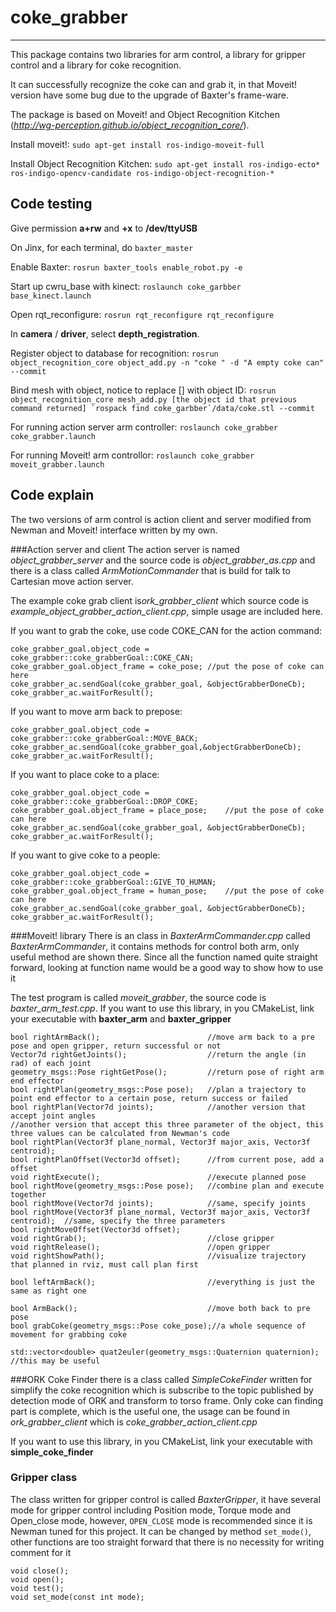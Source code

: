 # coke_grabber
-------------------------
This package contains two libraries for arm control, a library for gripper control and a library for coke recognition.

It can successfully recognize the coke can and grab it, in that Moveit! version have some bug due to the upgrade of Baxter's frame-ware.

The package is based on Moveit! and Object Recognition Kitchen (*http://wg-perception.github.io/object_recognition_core/*).

Install moveit!: 
`sudo apt-get install ros-indigo-moveit-full`

Install Object Recognition Kitchen: 
`sudo apt-get install ros-indigo-ecto* ros-indigo-opencv-candidate ros-indigo-object-recognition-*`

## Code testing
Give permission **a+rw** and **+x** to **/dev/ttyUSB**

On Jinx, for each terminal, do `baxter_master`

Enable Baxter:
`rosrun baxter_tools enable_robot.py -e`

Start up cwru_base with kinect:
`roslaunch coke_garbber base_kinect.launch`

Open rqt_reconfigure: 
`rosrun rqt_reconfigure rqt_reconfigure`

In **camera** / **driver**, select **depth_registration**.

Register object to database for recognition:
`rosrun object_recognition_core object_add.py -n "coke " -d "A empty coke can" --commit`

Bind mesh with object, notice to replace [] with object ID:
``rosrun object_recognition_core mesh_add.py [the object id that previous command returned] `rospack find coke_garbber`/data/coke.stl --commit``

For running action server arm controller:
`roslaunch coke_grabber coke_grabber.launch`

For running Moveit! arm controllor:
`roslaunch coke_grabber moveit_grabber.launch`

## Code explain

The two versions of arm control is action client and server modified from Newman and Moveit! interface written by my own.


###Action server and client
The action server is named *object_grabber_server* and the source code is *object_grabber_as.cpp* and there is a class called *ArmMotionCommander* that is build for talk to Cartesian move action server.

The example coke grab client is*ork_grabber_client* which source code is *example_object_grabber_action_client.cpp*, simple usage are included here.

If you want to grab the coke, use  code COKE_CAN for the action command:
```
coke_grabber_goal.object_code = coke_grabber::coke_grabberGoal::COKE_CAN;
coke_grabber_goal.object_frame = coke_pose;	//put the pose of coke can here
coke_grabber_ac.sendGoal(coke_grabber_goal, &objectGrabberDoneCb);
coke_grabber_ac.waitForResult();
```
If you want to move arm back to prepose:
```
coke_grabber_goal.object_code = coke_grabber::coke_grabberGoal::MOVE_BACK;
coke_grabber_ac.sendGoal(coke_grabber_goal,&objectGrabberDoneCb);
coke_grabber_ac.waitForResult();
```
If you want to place coke to a place:
```
coke_grabber_goal.object_code = coke_grabber::coke_grabberGoal::DROP_COKE;
coke_grabber_goal.object_frame = place_pose;	//put the pose of coke can here
coke_grabber_ac.sendGoal(coke_grabber_goal, &objectGrabberDoneCb);
coke_grabber_ac.waitForResult();
```
If you want to give coke to a people:
```
coke_grabber_goal.object_code = coke_grabber::coke_grabberGoal::GIVE_TO_HUMAN;
coke_grabber_goal.object_frame = human_pose;	//put the pose of coke can here
coke_grabber_ac.sendGoal(coke_grabber_goal, &objectGrabberDoneCb);
coke_grabber_ac.waitForResult();
```
###Moveit! library
There is an class in *BaxterArmCommander.cpp* called *BaxterArmCommander*, it contains methods for control both arm, only useful method are shown there. Since all the function named quite straight forward, looking at function name would be a good way to show how to use it 

The test program is called *moveit_grabber*, the source code is *baxter_arm_test.cpp*. If you want to use this library, in you CMakeList, link your executable with **baxter_arm** and **baxter_gripper**
```
bool rightArmBack();                        //move arm back to a pre pose and open gripper, return successful or not
Vector7d rightGetJoints();                  //return the angle (in rad) of each joint
geometry_msgs::Pose rightGetPose();         //return pose of right arm end effector
bool rightPlan(geometry_msgs::Pose pose);   //plan a trajectory to point end effector to a certain pose, return success or failed
bool rightPlan(Vector7d joints);            //another version that accept joint angles
//another version that accept this three parameter of the object, this three values can be calculated from Newman's code
bool rightPlan(Vector3f plane_normal, Vector3f major_axis, Vector3f centroid);
bool rightPlanOffset(Vector3d offset);      //from current pose, add a offset
void rightExecute();                        //execute planned pose
bool rightMove(geometry_msgs::Pose pose);   //combine plan and execute together
bool rightMove(Vector7d joints);            //same, specify joints
bool rightMove(Vector3f plane_normal, Vector3f major_axis, Vector3f centroid);  //same, specify the three parameters
bool rightMoveOffset(Vector3d offset);
void rightGrab();                           //close gripper
void rightRelease();                        //open gripper
void rightShowPath();                       //visualize trajectory that planned in rviz, must call plan first

bool leftArmBack();                         //everything is just the same as right one

bool ArmBack();                             //move both back to pre pose
bool grabCoke(geometry_msgs::Pose coke_pose);//a whole sequence of movement for grabbing coke
    
std::vector<double> quat2euler(geometry_msgs::Quaternion quaternion);   //this may be useful
```
###ORK Coke Finder
there is a class called *SimpleCokeFinder* written for simplify the coke recognition which is subscribe to the topic published by detection mode of ORK and transform to torso frame. Only coke can finding part is complete, which is the useful one, the usage can be found in *ork_grabber_client* which is *coke_grabber_action_client.cpp*

If you want to use this library, in you CMakeList, link your executable with **simple_coke_finder**
### Gripper class
The  class written for gripper control is called *BaxterGripper*, it have several mode for gripper control including Position mode, Torque mode and Open_close mode, however, `OPEN_CLOSE` mode is recommended since it is Newman tuned for this project. It can be changed by method `set_mode()`, other functions are too straight forward that there is no necessity for writing comment for it
```
void close();
void open();
void test();
void set_mode(const int mode);
```


